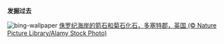 
**发掘过去**

![bing-wallpaper](https://www.bing.com/th?id=OHR.FossilsDorset_ZH-CN8722623801_1920x1080.jpg)
[侏罗纪海岸的箭石和菊石化石，多塞特郡，英国 (© Nature Picture Library/Alamy Stock Photo)](https://www.bing.com/search?q=%E5%8C%96%E7%9F%B3&amp;form=hpcapt&amp;mkt=zh-cn)
  